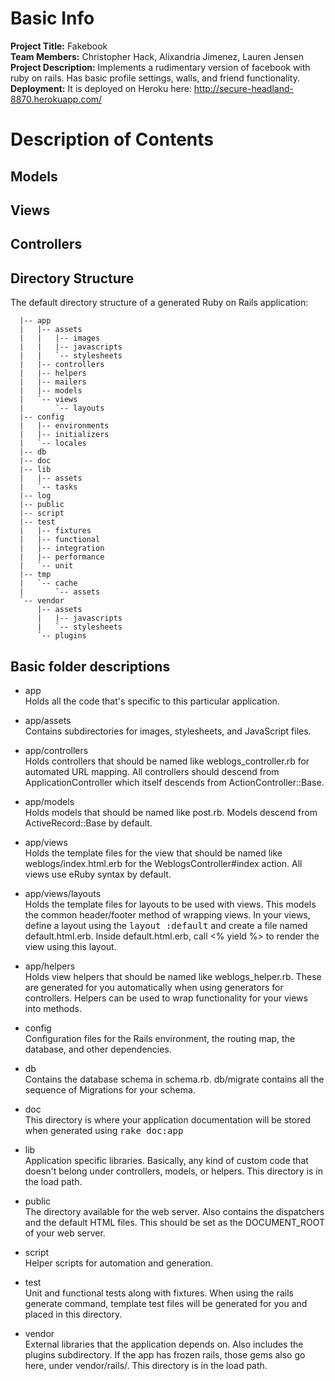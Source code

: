 # Basic Info
**Project Title:** Fakebook  
**Team Members:** Christopher Hack, Alixandria Jimenez, Lauren Jensen  
**Project Description:**
Implements a rudimentary version of facebook with ruby on rails. Has basic profile settings, walls, and friend functionality.  
**Deployment:**
It is deployed on Heroku here: http://secure-headland-8870.herokuapp.com/

# Description of Contents

## Models

## Views

## Controllers

## Directory Structure
The default directory structure of a generated Ruby on Rails application:

```
  |-- app
  |   |-- assets
  |   |   |-- images
  |   |   |-- javascripts
  |   |   `-- stylesheets
  |   |-- controllers
  |   |-- helpers
  |   |-- mailers
  |   |-- models
  |   `-- views
  |       `-- layouts
  |-- config
  |   |-- environments
  |   |-- initializers
  |   `-- locales
  |-- db
  |-- doc
  |-- lib
  |   |-- assets
  |   `-- tasks
  |-- log
  |-- public
  |-- script
  |-- test
  |   |-- fixtures
  |   |-- functional
  |   |-- integration
  |   |-- performance
  |   `-- unit
  |-- tmp
  |   `-- cache
  |       `-- assets
  `-- vendor
      |-- assets
      |   |-- javascripts
      |   `-- stylesheets
      `-- plugins
```

## Basic folder descriptions
- app  
  Holds all the code that's specific to this particular application.

- app/assets  
  Contains subdirectories for images, stylesheets, and JavaScript files.

- app/controllers  
  Holds controllers that should be named like weblogs_controller.rb for
  automated URL mapping. All controllers should descend from
  ApplicationController which itself descends from ActionController::Base.

- app/models  
  Holds models that should be named like post.rb. Models descend from
  ActiveRecord::Base by default.

- app/views  
  Holds the template files for the view that should be named like
  weblogs/index.html.erb for the WeblogsController#index action. All views use
  eRuby syntax by default.

- app/views/layouts  
  Holds the template files for layouts to be used with views. This models the
  common header/footer method of wrapping views. In your views, define a layout
  using the <tt>layout :default</tt> and create a file named default.html.erb.
  Inside default.html.erb, call <% yield %> to render the view using this
  layout.

- app/helpers  
  Holds view helpers that should be named like weblogs_helper.rb. These are
  generated for you automatically when using generators for controllers.
  Helpers can be used to wrap functionality for your views into methods.

- config  
  Configuration files for the Rails environment, the routing map, the database,
  and other dependencies.

- db  
  Contains the database schema in schema.rb. db/migrate contains all the
  sequence of Migrations for your schema.

- doc  
  This directory is where your application documentation will be stored when
  generated using <tt>rake doc:app</tt>

- lib  
  Application specific libraries. Basically, any kind of custom code that
  doesn't belong under controllers, models, or helpers. This directory is in
  the load path.

- public  
  The directory available for the web server. Also contains the dispatchers and the
  default HTML files. This should be set as the DOCUMENT_ROOT of your web
  server.

- script  
  Helper scripts for automation and generation.

- test  
  Unit and functional tests along with fixtures. When using the rails generate
  command, template test files will be generated for you and placed in this
  directory.

- vendor  
  External libraries that the application depends on. Also includes the plugins
  subdirectory. If the app has frozen rails, those gems also go here, under
  vendor/rails/. This directory is in the load path.
